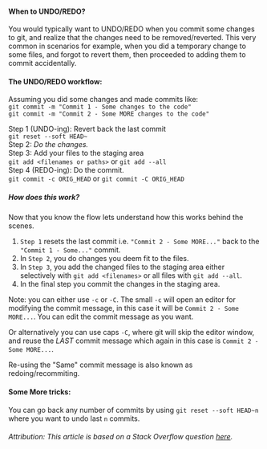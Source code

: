 #### When to UNDO/REDO?

You would typically want to UNDO/REDO when you commit some changes to git, and realize that the changes need to be removed/reverted. This very common in scenarios for example, when you did a temporary change to some files, and forgot to revert them, then proceeded to adding them to commit accidentally.

#### The UNDO/REDO workflow:

Assuming you did some changes and made commits like: <br>
`git commit -m "Commit 1 - Some changes to the code"`<br>
`git commit -m "Commit 2 - Some MORE changes to the code"`

Step 1 (UNDO-ing): Revert back the last commit <br>
`git reset --soft HEAD~ ` <br>
Step 2: *Do the changes.* <br>
Step 3: Add your files to the staging area<br>
`git add <filenames or paths>` or `git add --all` <br>
Step 4 (REDO-ing): Do the commit. <br>
`git commit -c ORIG_HEAD` or `git commit -C ORIG_HEAD`

##### How does this work?

Now that you know the flow lets understand how this works behind the scenes.

1. `Step 1` resets the last commit i.e. `"Commit 2 - Some MORE..."` back to the `"Commit 1 - Some..."` commit.
2. In `Step 2`, you do changes you deem fit to the files.
3. In `Step 3`, you add the changed files to the staging area either selectively with `git add <filenames>` or all files with `git add --all`.
4. In the final step you commit the changes in the staging area. 

Note: you can either use `-c` or `-C`. The small `-c` will open an editor for modifying the commit message, in this case it will be `Commit 2 - Some MORE...`. You can edit the commit message as you want.

Or alternatively you can use caps `-C`, where git will skip the editor window, and reuse the *LAST* commit message which again in this case is `Commit 2 - Some MORE...`.

Re-using the "Same" commit message is also known as redoing/recommiting.

#### Some More tricks:

You can go back any number of commits by using `git reset --soft HEAD~n` where you want to undo last `n` commits.

###### *Attribution: This article is based on a Stack Overflow question [here](http://stackoverflow.com/questions/927358/how-do-you-undo-the-last-commit/927386#927386).*
